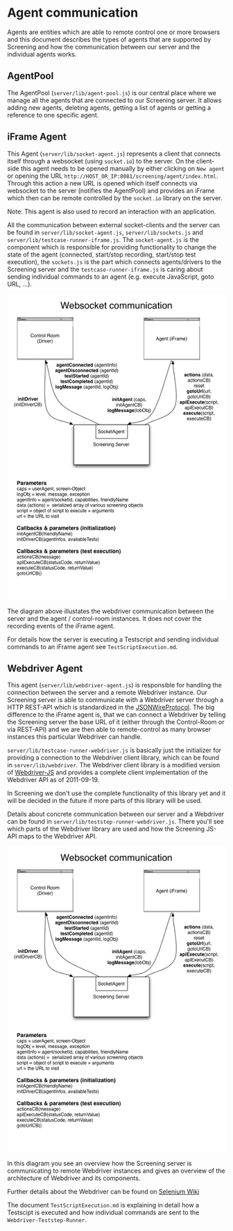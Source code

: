 <!-- <copyright>
Copyright (c) 2012, Motorola Mobility LLC.
All Rights Reserved.

Redistribution and use in source and binary forms, with or without
modification, are permitted provided that the following conditions are met:

* Redistributions of source code must retain the above copyright notice,
  this list of conditions and the following disclaimer.

* Redistributions in binary form must reproduce the above copyright notice,
  this list of conditions and the following disclaimer in the documentation
  and/or other materials provided with the distribution.

* Neither the name of Motorola Mobility LLC nor the names of its
  contributors may be used to endorse or promote products derived from this
  software without specific prior written permission.

THIS SOFTWARE IS PROVIDED BY THE COPYRIGHT HOLDERS AND CONTRIBUTORS "AS IS"
AND ANY EXPRESS OR IMPLIED WARRANTIES, INCLUDING, BUT NOT LIMITED TO, THE
IMPLIED WARRANTIES OF MERCHANTABILITY AND FITNESS FOR A PARTICULAR PURPOSE
ARE DISCLAIMED. IN NO EVENT SHALL THE COPYRIGHT HOLDER OR CONTRIBUTORS BE
LIABLE FOR ANY DIRECT, INDIRECT, INCIDENTAL, SPECIAL, EXEMPLARY, OR
CONSEQUENTIAL DAMAGES (INCLUDING, BUT NOT LIMITED TO, PROCUREMENT OF
SUBSTITUTE GOODS OR SERVICES; LOSS OF USE, DATA, OR PROFITS; OR BUSINESS
INTERRUPTION) HOWEVER CAUSED AND ON ANY THEORY OF LIABILITY, WHETHER IN
CONTRACT, STRICT LIABILITY, OR TORT (INCLUDING NEGLIGENCE OR OTHERWISE)
ARISING IN ANY WAY OUT OF THE USE OF THIS SOFTWARE, EVEN IF ADVISED OF THE
POSSIBILITY OF SUCH DAMAGE.
</copyright> -->

# Agent communication

Agents are entities which are able to remote control one or more browsers and this document 
describes the types of agents that are supported by Screening and how the communication
between our server and the individual agents works.

## AgentPool

The AgentPool (`server/lib/agent-pool.js`) is our central place where we manage all the 
agents that are connected to our Screening server. It allows adding new agents, deleting
agents, getting a list of agents or getting a reference to one specific agent.

## iFrame Agent

This Agent (`server/lib/socket-agent.js`) represents a client that connects itself 
through a websocket (using `socket.io`) to the server. On the client-side this agent needs
to be opened manually by either clicking on `New agent` or opening the URL
`http://HOST_OR_IP:8081/screening/agent/index.html`. Through this action a new URL is opened
which itself connects via websocket to the server (notifies the AgentPool) and provides an 
iFrame which then can be remote controlled by the `socket.io` library on the server.

Note: This agent is also used to record an interaction with an application.

All the communication between external socket-clients and the server can be found in 
`server/lib/socket-agent.js`, `server/lib/sockets.js` and `server/lib/testcase-runner-iframe.js`.
The `socket-agent.js` is the component which is responsible for providing functionality to
change the state of the agent (connected, start/stop recording, start/stop test execution), the
`sockets.js` is the part which connects agents/drivers to the Screening server and the
`testcase-runner-iframe.js` is caring about sending individual commands to an agent (e.g.
execute JavaScript, goto URL, ...).

![Websocket Communication (Connection / Execution)](img/AgentCommunication_websocket.png)

The diagram above illustates the webdriver communication between the server and the 
agent / control-room instances. It does not cover the recording events of the iFrame agent.

For details how the server is executing a Testscript and sending individual commands to an 
iFrame agent see `TestScriptExecution.md`.

## Webdriver Agent

This agent (`server/lib/webdriver-agent.js`) is responsible for handling the connection 
between the server and a remote Webdriver instance. Our Screening server is able to communicate
with a Webdriver server through a HTTP REST-API which is standardized in the 
[JSONWireProtocol](http://code.google.com/p/selenium/wiki/JsonWireProtocol "JSONWireProtocol").
The big difference to the iFrame agent is, that we can connect a Webdriver by telling the Screening 
server the base URL of it (either through the Control-Room or via REST-API) and we 
are then able to remote-control as many browser instances this particular Webdriver can handle.

`server/lib/testcase-runner-webdriver.js` is basically just the initializer for providing 
a connection to the Webdriver client library, which can be found in `server/lib/webdriver`. The
Webdriver client library is a modified version of 
[Webdriver-JS](https://github.com/dmachi/webdriver-js "Webdriver-JS") and provides a complete
client implementation of the Webdriver API as of 2011-09-19. 

In Screening we don't use the complete functionality of this library yet and it will be decided in 
the future if more parts of this library will be used.

Details about concrete communication between our server and a Webdriver can be found in
`server/lib/teststep-runner-webdriver.js`. There you'll see which parts of the Webdriver
library are used and how the Screening JS-API maps to the Webdriver API. 

![Webdriver Communication Overview](img/AgentCommunication_websocket.png)

In this diagram you see an overview how the Screening server is communicating to remote Webdriver instances and gives an overview of the architecture of Webdriver and its components.

Further details about the Webdriver can be found on 
[Selenium Wiki](http://code.google.com/p/selenium/w/list "Selenium Wiki")

The document `TestScriptExecution.md` is explaining in detail how a Testscipt is executed and how individual commands are sent to the `Webdriver-Teststep-Runner`.
